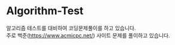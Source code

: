 # Algorithm-Test

알고리즘 테스트를 대비하여 코딩문제풀이를 하고 있습니다.  
주로 백준(https://www.acmicpc.net/) 사이트 문제를 풀이하고 있습니다.

